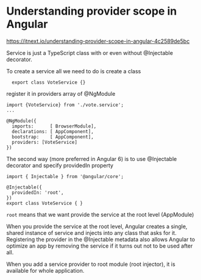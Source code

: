# Understanding provider scope in Angular

https://itnext.io/understanding-provider-scope-in-angular-4c2589de5bc

Service is just a TypeScript class with or even without @Injectable decorator.

To create a service all we need to do is create a class
```
  export class VoteService {}
```

register it in providers array of @NgModule
```
import {VoteService} from './vote.service';
...

@NgModule({
  imports:      [ BrowserModule],
  declarations: [ AppComponent],
  bootstrap:    [ AppComponent],
  providers: [VoteService]
})
```

The second way (more preferred in Angular 6) is to use @Injectable decorator and specify providedIn property
```
import { Injectable } from '@angular/core';

@Injectable({   
  providedIn: 'root', 
}) 
export class VoteService { }
```

`root` means that we want provide the service at the root level (AppModule)

When you provide the service at the root level, Angular creates a single, shared instance of service and injects into any class that asks for it. 
Registering the provider in the @Injectable metadata also allows Angular to optimize an app by removing the service if it turns out not to be used after all.

When you add a service provider to root module (root injector), it is available for whole application.
